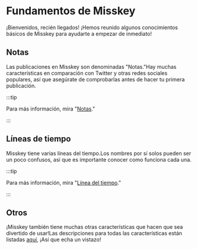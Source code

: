 # Fundamentos de Misskey

¡Bienvenidos, recién llegados! ¡Hemos reunido algunos conocimientos básicos de Misskey para ayudarte a empezar de inmediato!

## Notas

Las publicaciones en Misskey son denominadas "Notas."Hay muchas características en comparación con Twitter y otras redes sociales populares, así que asegúrate de comprobarlas antes de hacer tu primera publicación.

:::tip

Para más información, mira "[Notas](/docs/for-users/features/note/)."

:::

## Líneas de tiempo

Misskey tiene varias líneas del tiempo.Los nombres por sí solos pueden ser un poco confusos, así que es importante conocer como funciona cada una.

:::tip

Para más información, mira "[Línea del tiempo](/docs/for-users/features/timeline/)."

:::

## Otros

¡Misskey también tiene muchas otras características que hacen que sea divertido de usar!Las descripciones para todas las características están listadas [aquí](/docs/for-users/features/), ¡Así que echa un vistazo!